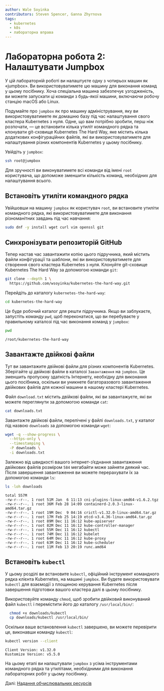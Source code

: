 ```yaml
---
author: Wale Soyinka
contributors: Steven Spencer, Ganna Zhyrnova
tags:
  - kubernetes
  - k8s
  - лабораторна вправа
---
```


# Лабораторна робота 2: Налаштувати Jumpbox

У цій лабораторній роботі ви налаштуєте одну з чотирьох машин як «jumpbox». Ви використовуватимете цю машину для виконання команд у цьому посібнику. Хоча спеціальна машина забезпечує узгодженість, ви можете запускати ці команди з будь-якої машини, включаючи робочу станцію macOS або Linux.

Подумайте про `jumpbox` як про машину адміністрування, яку ви використовуватимете як домашню базу під час налаштування свого кластера Kubernetes з нуля. Одне, що вам потрібно зробити, перш ніж розпочати, — це встановити кілька утиліт командного рядка та клонувати git-сховище Kubernetes The Hard Way, яке містить кілька додаткових конфігураційних файлів, які ви використовуватимете для налаштування різних компонентів Kubernetes у цьому посібнику.

Увійдіть у `jumpbox`:

```bash
ssh root@jumpbox
```

Для зручності ви виконуватимете всі команди від імені `root` користувача, що допоможе зменшити кількість команд, необхідних для налаштування всього.

## Встановіть утиліти командного рядка

Увійшовши на машину `jumpbox` як користувач `root`, ви встановите утиліти командного рядка, які використовуватимете для виконання різноманітних завдань під час навчання:

```bash
sudo dnf -y install wget curl vim openssl git
```

## Синхронізувати репозиторій GitHub

Тепер настав час завантажити копію цього підручника, який містить файли конфігурації та шаблони, які ви використовуватимете для створення свого кластера Kubernetes з нуля. Клонуйте git-сховище Kubernetes The Hard Way за допомогою команди `git`:

```bash
git clone --depth 1 \
  https://github.com/wsoyinka/kubernetes-the-hard-way.git
```

Перейдіть до каталогу `kubernetes-the-hard-way`:

```bash
cd kubernetes-the-hard-way
```

Це буде робочий каталог для решти підручника. Якщо ви заблукаєте, запустіть команду `pwd`, щоб переконатися, що ви перебуваєте у правильному каталозі під час виконання команд у `jumpbox`:

```bash
pwd
```

```text
/root/kubernetes-the-hard-way
```

## Завантажте двійкові файли

Тут ви завантажите двійкові файли для різних компонентів Kubernetes. Зберігайте ці двійкові файли в каталозі `Завантаження` на `jumpbox`. Це зменшить пропускну здатність Інтернету, необхідну для виконання цього посібника, оскільки ви уникнете багаторазового завантаження двійкових файлів для кожної машини в нашому кластері Kubernetes.

Файл `download.txt` містить двійкові файли, які ви завантажуєте, які ви можете переглянути за допомогою команди `cat`:

```bash
cat downloads.txt
```

Завантажте двійкові файли, перелічені у файлі `downloads.txt`, у каталог під назвою `downloads` за допомогою команди `wget`:

```bash
wget -q --show-progress \
  --https-only \
  --timestamping \
  -P downloads \
  -i downloads.txt
```

Залежно від швидкості вашого інтернет-з’єднання завантаження двійкових файлів розміром `584` мегабайти може зайняти деякий час. Після завершення завантаження ви можете перерахувати їх за допомогою команди `ls`:

```bash
ls -loh downloads
```

```text
total 557M
-rw-r--r--. 1 root 51M Jan  6 11:13 cni-plugins-linux-amd64-v1.6.2.tgz
-rw-r--r--. 1 root 36M Feb 28 14:09 containerd-2.0.3-linux-amd64.tar.gz
-rw-r--r--. 1 root 19M Dec  9 04:16 crictl-v1.32.0-linux-amd64.tar.gz
-rw-r--r--. 1 root 17M Feb 25 14:19 etcd-v3.4.36-linux-amd64.tar.gz
-rw-r--r--. 1 root 89M Dec 11 16:12 kube-apiserver
-rw-r--r--. 1 root 82M Dec 11 16:12 kube-controller-manager
-rw-r--r--. 1 root 55M Dec 11 16:12 kubectl
-rw-r--r--. 1 root 74M Dec 11 16:12 kubelet
-rw-r--r--. 1 root 64M Dec 11 16:12 kube-proxy
-rw-r--r--. 1 root 63M Dec 11 16:12 kube-scheduler
-rw-r--r--. 1 root 11M Feb 13 20:19 runc.amd64
```

## Встановіть `kubectl`

У цьому розділі ви встановите `kubectl`, офіційний інструмент командного рядка клієнта Kubernetes, на машині `jumpbox`. Ви будете використовувати `kubectl` для взаємодії з площиною керування Kubernetes після завершення підготовки вашого кластера далі в цьому посібнику.

Використовуйте команду `chmod`, щоб зробити двійковий виконуваний файл `kubectl` і перемістити його до каталогу `/usr/local/bin/`:

```bash
  chmod +x downloads/kubectl
  cp downloads/kubectl /usr/local/bin/
```

Оскільки ваше встановлення `kubectl` завершено, ви можете перевірити це, виконавши команду `kubectl`:

```bash
kubectl version --client
```

```text
Client Version: v1.32.0
Kustomize Version: v5.5.0
```

На цьому етапі ви налаштували `jumpbox` з усіма інструментами командного рядка та утилітами, необхідними для виконання лабораторних робіт у цьому посібнику.

Далі: [Надання обчислювальних ресурсів](lab3-compute-resources.md)
